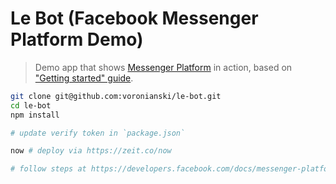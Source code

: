 # Le Bot (Facebook Messenger Platform Demo)

> Demo app that shows [Messenger Platform](https://developers.facebook.com/docs/messenger-platform) in action, based on ["Getting started" guide](https://developers.facebook.com/docs/messenger-platform/quickstart). 

```bash
git clone git@github.com:voronianski/le-bot.git
cd le-bot
npm install

# update verify token in `package.json`

now # deploy via https://zeit.co/now

# follow steps at https://developers.facebook.com/docs/messenger-platform/quickstart
```

